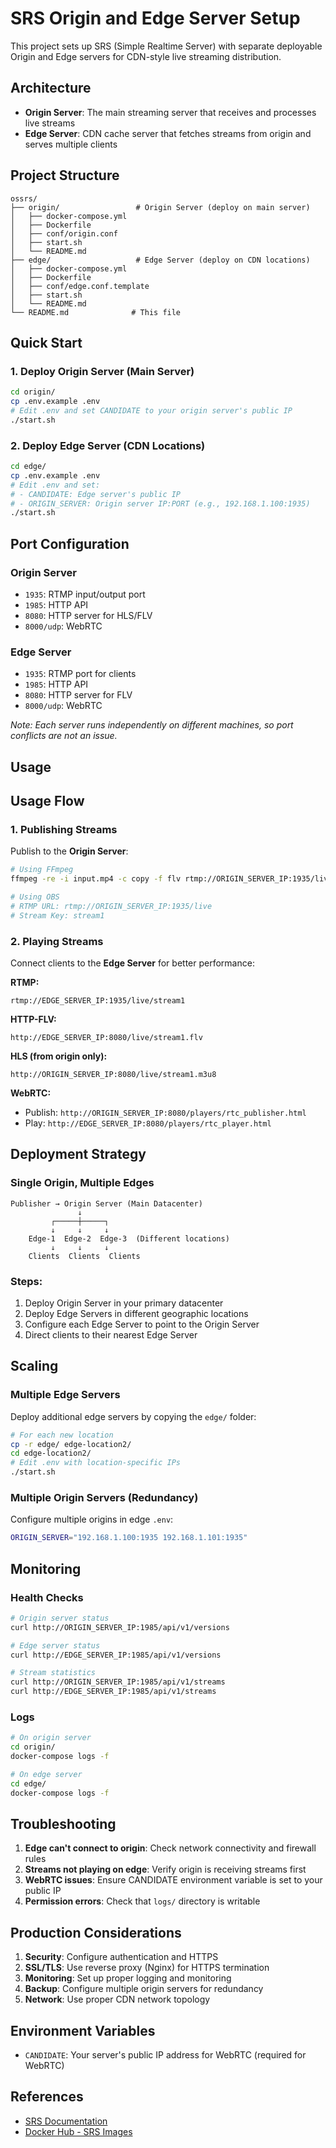 # SRS Origin and Edge Server Setup

This project sets up SRS (Simple Realtime Server) with separate deployable Origin and Edge servers for CDN-style live streaming distribution.

## Architecture

- **Origin Server**: The main streaming server that receives and processes live streams
- **Edge Server**: CDN cache server that fetches streams from origin and serves multiple clients

## Project Structure

```
ossrs/
├── origin/                 # Origin Server (deploy on main server)
│   ├── docker-compose.yml
│   ├── Dockerfile
│   ├── conf/origin.conf
│   ├── start.sh
│   └── README.md
├── edge/                   # Edge Server (deploy on CDN locations)
│   ├── docker-compose.yml
│   ├── Dockerfile
│   ├── conf/edge.conf.template
│   ├── start.sh
│   └── README.md
└── README.md              # This file
```

## Quick Start

### 1. Deploy Origin Server (Main Server)

```bash
cd origin/
cp .env.example .env
# Edit .env and set CANDIDATE to your origin server's public IP
./start.sh
```

### 2. Deploy Edge Server (CDN Locations)

```bash
cd edge/
cp .env.example .env
# Edit .env and set:
# - CANDIDATE: Edge server's public IP
# - ORIGIN_SERVER: Origin server IP:PORT (e.g., 192.168.1.100:1935)
./start.sh
```

## Port Configuration

### Origin Server
- `1935`: RTMP input/output port
- `1985`: HTTP API
- `8080`: HTTP server for HLS/FLV
- `8000/udp`: WebRTC

### Edge Server  
- `1935`: RTMP port for clients
- `1985`: HTTP API
- `8080`: HTTP server for FLV
- `8000/udp`: WebRTC

*Note: Each server runs independently on different machines, so port conflicts are not an issue.*

## Usage

## Usage Flow

### 1. Publishing Streams

Publish to the **Origin Server**:
```bash
# Using FFmpeg
ffmpeg -re -i input.mp4 -c copy -f flv rtmp://ORIGIN_SERVER_IP:1935/live/stream1

# Using OBS
# RTMP URL: rtmp://ORIGIN_SERVER_IP:1935/live
# Stream Key: stream1
```

### 2. Playing Streams

Connect clients to the **Edge Server** for better performance:

**RTMP:**
```
rtmp://EDGE_SERVER_IP:1935/live/stream1
```

**HTTP-FLV:**
```
http://EDGE_SERVER_IP:8080/live/stream1.flv
```

**HLS (from origin only):**
```
http://ORIGIN_SERVER_IP:8080/live/stream1.m3u8
```

**WebRTC:**
- Publish: `http://ORIGIN_SERVER_IP:8080/players/rtc_publisher.html`
- Play: `http://EDGE_SERVER_IP:8080/players/rtc_player.html`

## Deployment Strategy

### Single Origin, Multiple Edges

```
Publisher → Origin Server (Main Datacenter)
               ↓
         ┌─────┼─────┐
         ↓     ↓     ↓
    Edge-1  Edge-2  Edge-3  (Different locations)
         ↓     ↓     ↓
    Clients  Clients  Clients
```

### Steps:
1. Deploy Origin Server in your primary datacenter
2. Deploy Edge Servers in different geographic locations
3. Configure each Edge Server to point to the Origin Server
4. Direct clients to their nearest Edge Server

## Scaling

### Multiple Edge Servers

Deploy additional edge servers by copying the `edge/` folder:

```bash
# For each new location
cp -r edge/ edge-location2/
cd edge-location2/
# Edit .env with location-specific IPs
./start.sh
```

### Multiple Origin Servers (Redundancy)

Configure multiple origins in edge `.env`:
```bash
ORIGIN_SERVER="192.168.1.100:1935 192.168.1.101:1935"
```

## Monitoring

### Health Checks
```bash
# Origin server status
curl http://ORIGIN_SERVER_IP:1985/api/v1/versions

# Edge server status  
curl http://EDGE_SERVER_IP:1985/api/v1/versions

# Stream statistics
curl http://ORIGIN_SERVER_IP:1985/api/v1/streams
curl http://EDGE_SERVER_IP:1985/api/v1/streams
```

### Logs
```bash
# On origin server
cd origin/
docker-compose logs -f

# On edge server
cd edge/
docker-compose logs -f
```

## Troubleshooting

1. **Edge can't connect to origin**: Check network connectivity and firewall rules
2. **Streams not playing on edge**: Verify origin is receiving streams first
3. **WebRTC issues**: Ensure CANDIDATE environment variable is set to your public IP
4. **Permission errors**: Check that `logs/` directory is writable

## Production Considerations

1. **Security**: Configure authentication and HTTPS
2. **SSL/TLS**: Use reverse proxy (Nginx) for HTTPS termination  
3. **Monitoring**: Set up proper logging and monitoring
4. **Backup**: Configure multiple origin servers for redundancy
5. **Network**: Use proper CDN network topology

## Environment Variables

- `CANDIDATE`: Your server's public IP address for WebRTC (required for WebRTC)

## References

- [SRS Documentation](https://ossrs.io/lts/en-us/docs/v6/doc/edge)
- [Docker Hub - SRS Images](https://hub.docker.com/r/ossrs/srs/tags)